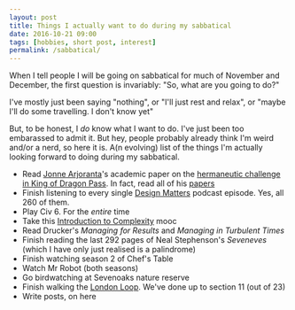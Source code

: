 ```yaml
---
layout: post
title: Things I actually want to do during my sabbatical
date: 2016-10-21 09:00
tags: [hobbies, short post, interest]
permalink: /sabbatical/
---
```


When I tell people I will be going on sabbatical for much of November and December, the first question is invariably: "So, what are you going to do?"

I've mostly just been saying "nothing", or "I'll just rest and relax", or "maybe I'll do some travelling. I don't know yet"

But, to be honest, I *do* know what I want to do. I've just been too embarassed to admit it. But hey, people probably already think I'm weird and/or a nerd, so here it is. A(n evolving) list of the things I'm actually looking forward to doing during my sabbatical. 

- Read [Jonne Arjoranta](https://twitter.com/jaranta)'s academic paper on the [hermaneutic challenge in King of Dragon Pass](http://www.academia.edu/27610983/What_Does_it_Mean_to_be_Orlanthi_Hermeneutic_Challenge_in_King_of_Dragon_Pass). In fact, read all of his [papers](http://jyu.academia.edu/JonneArjoranta)
- Finish listening to every single [Design Matters](http://www.debbiemillman.com/designmatters/) podcast episode. Yes, all 260 of them.
- Play Civ 6. For the *entire* time
- Take this [Introduction to Complexity](https://www.complexityexplorer.org/courses/59-introduction-to-complexity-fall-2016) mooc
- Read Drucker's *Managing for Results* and *Managing in Turbulent Times*  
- Finish reading the last 292 pages of Neal Stephenson's *Seveneves* (which I have only just realised is a palindrome)
- Finish watching season 2 of Chef's Table
- Watch Mr Robot (both seasons)
- Go birdwatching at Sevenoaks nature reserve
- Finish walking the [London Loop](https://tfl.gov.uk/modes/walking/loop-walk). We've done up to section 11 (out of 23)
- Write posts, on here